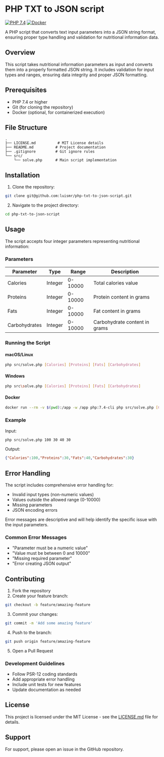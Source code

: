 # PHP TXT to JSON script

[![PHP 7.4](https://img.shields.io/badge/PHP-7.4-blue.svg)](https://www.php.net/)
[![Docker](https://img.shields.io/badge/Docker-Available-blue.svg)](https://www.docker.com/)

A PHP script that converts text input parameters into a JSON string format, ensuring proper type handling and validation for nutritional information data.

## Overview

This script takes nutritional information parameters as input and converts them into a properly formatted JSON string. It includes validation for input types and ranges, ensuring data integrity and proper JSON formatting.

## Prerequisites

- PHP 7.4 or higher
- Git (for cloning the repository)
- Docker (optional, for containerized execution)

## File Structure

```
.
├── LICENSE.md          # MIT License details
├── README.md          # Project documentation
├── .gitignore         # Git ignore rules
└── src/
    └── solve.php      # Main script implementation
```

## Installation

1. Clone the repository:
```bash
git clone git@github.com:luismr/php-txt-to-json-script.git
```

2. Navigate to the project directory:
```bash
cd php-txt-to-json-script
```

## Usage

The script accepts four integer parameters representing nutritional information:

### Parameters

| Parameter | Type | Range | Description |
|-----------|------|-------|-------------|
| Calories | Integer | 0-10000 | Total calories value |
| Proteins | Integer | 0-10000 | Protein content in grams |
| Fats | Integer | 0-10000 | Fat content in grams |
| Carbohydrates | Integer | 0-10000 | Carbohydrate content in grams |

### Running the Script

#### macOS/Linux
```bash
php src/solve.php [Calories] [Proteins] [Fats] [Carbohydrates]
```

#### Windows
```bash
php src\solve.php [Calories] [Proteins] [Fats] [Carbohydrates]
```

#### Docker
```bash
docker run --rm -v $(pwd):/app -w /app php:7.4-cli php src/solve.php [Calories] [Proteins] [Fats] [Carbohydrates]
```

### Example

Input:
```bash
php src/solve.php 100 30 40 30
```

Output:
```json
{"Calories":100,"Proteins":30,"Fats":40,"Carbohydrates":30}
```

## Error Handling

The script includes comprehensive error handling for:
- Invalid input types (non-numeric values)
- Values outside the allowed range (0-10000)
- Missing parameters
- JSON encoding errors

Error messages are descriptive and will help identify the specific issue with the input parameters.

### Common Error Messages

- "Parameter must be a numeric value"
- "Value must be between 0 and 10000"
- "Missing required parameter"
- "Error creating JSON output"

## Contributing

1. Fork the repository
2. Create your feature branch:
```bash
git checkout -b feature/amazing-feature
```
3. Commit your changes:
```bash
git commit -m 'Add some amazing feature'
```
4. Push to the branch:
```bash
git push origin feature/amazing-feature
```
5. Open a Pull Request

### Development Guidelines

- Follow PSR-12 coding standards
- Add appropriate error handling
- Include unit tests for new features
- Update documentation as needed

## License

This project is licensed under the MIT License - see the [LICENSE.md](LICENSE.md) file for details.

## Support

For support, please open an issue in the GitHub repository. 